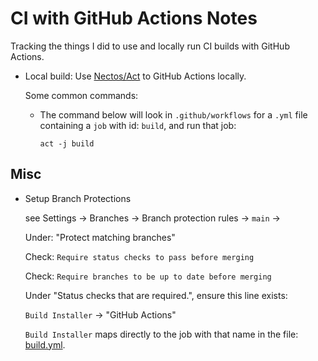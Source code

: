 CI with GitHub Actions Notes
================
Tracking the things I did to use and locally run CI builds with GitHub Actions.

* Local build: Use [Nectos/Act](https://github.com/nektos/act) to GitHub Actions locally.

  Some common commands:
  * The command below will look in `.github/workflows` for a `.yml` file containing a `job` with id: `build`, and run that job:

        act -j build

Misc
----

* Setup Branch Protections
  
  see Settings -> Branches -> Branch protection rules -> `main` ->
  
  Under: "Protect matching branches"

  Check: `Require status checks to pass before merging`

  Check: `Require branches to be up to date before merging`

  Under "Status checks that are required.", ensure this line exists: 
  
   `Build Installer` -> "GitHub Actions" 

  `Build Installer` maps directly to the job with that name in the file: [build.yml](./workflows/build.yml).
